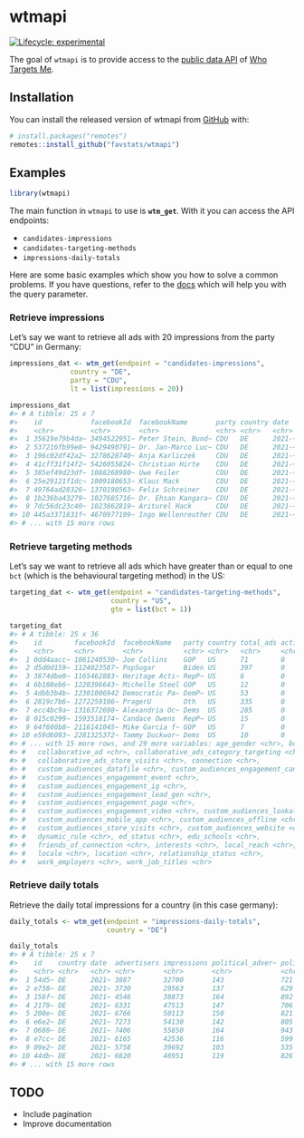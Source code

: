 
<!-- README.md is generated from README.Rmd. Please edit that file -->

# wtmapi

<!-- badges: start -->

[![Lifecycle:
experimental](https://img.shields.io/badge/lifecycle-experimental-orange.svg)](https://lifecycle.r-lib.org/articles/stages.html#experimental)
<!-- badges: end -->

The goal of `wtmapi` is to provide access to the [public data
API](https://data-api.whotargets.me/docs/) of [Who Targets
Me](https://whotargets.me/en/).

## Installation

You can install the released version of wtmapi from
[GitHub](https://github.com/favstats/wtmapi) with:

``` r
# install.packages("remotes")
remotes::install_github("favstats/wtmapi")
```

## Examples

``` r
library(wtmapi)
```

The main function in `wtmapi` to use is **`wtm_get`**. With it you can
access the API endpoints:

-   `candidates-impressions`
-   `candidates-targeting-methods`
-   `impressions-daily-totals`

Here are some basic examples which show you how to solve a common
problems. If you have questions, refer to the
[docs](https://data-api.whotargets.me/docs/) which will help you with
the query parameter.

### Retrieve impressions

Let’s say we want to retrieve all ads with 20 impressions from the party
“CDU” in Germany:

``` r
impressions_dat <- wtm_get(endpoint = "candidates-impressions", 
               country = "DE", 
               party = "CDU",
               lt = list(impressions = 20))

impressions_dat
#> # A tibble: 25 x 7
#>    id            facebookId  facebookName       party country date   impressions
#>    <chr>         <chr>       <chr>              <chr> <chr>   <chr>  <chr>      
#>  1 35619e79b4da~ 3494522951~ Peter Stein, Bund~ CDU   DE      2021-~ 1          
#>  2 537216fb99e8~ 9429490791~ Dr. Jan-Marco Luc~ CDU   DE      2021-~ 2          
#>  3 196c02df42a2~ 3278628740~ Anja Karliczek     CDU   DE      2021-~ 1          
#>  4 41cff31f14f2~ 5426055824~ Christian Hirte    CDU   DE      2021-~ 1          
#>  5 385ef49d23df~ 1088268980~ Uwe Feiler         CDU   DE      2021-~ 1          
#>  6 25e29121f1dc~ 1009180653~ Klaus Mack         CDU   DE      2021-~ 1          
#>  7 49764ad28326~ 1370190563~ Felix Schreiner    CDU   DE      2021-~ 4          
#>  8 1b236ba43279~ 1027685716~ Dr. Ehsan Kangara~ CDU   DE      2021-~ 1          
#>  9 7dc56dc23c40~ 1023862819~ Ariturel Hack      CDU   DE      2021-~ 1          
#> 10 445a3371831f~ 4670977199~ Ingo Wellenreuther CDU   DE      2021-~ 3          
#> # ... with 15 more rows
```

### Retrieve targeting methods

Let’s say we want to retrieve all ads which have greater than or equal
to one `bct` (which is the behavioural targeting method) in the US:

``` r
targeting_dat <- wtm_get(endpoint = "candidates-targeting-methods", 
                         country = "US",
                         gte = list(bct = 1))

targeting_dat
#> # A tibble: 25 x 36
#>    id        facebookId  facebookName   party country total_ads actionable_insi~
#>    <chr>     <chr>       <chr>          <chr> <chr>   <chr>     <chr>           
#>  1 0dd4aacc~ 1061240530~ Joe Collins    GOP   US      71        0               
#>  2 d5d0d159~ 1124023587~ PopSugar       Biden US      397       0               
#>  3 3874dbe0~ 1165462883~ Heritage Acti~ RepP~ US      6         0               
#>  4 6b108eb6~ 1228396643~ Michelle Steel GOP   US      12        0               
#>  5 4dbb3b4b~ 12301006942 Democratic Pa~ DemP~ US      53        0               
#>  6 2819c7b6~ 1272259106~ PragerU        Oth   US      335       0               
#>  7 ecc4bc9a~ 1316372698~ Alexandria Oc~ Dems  US      285       0               
#>  8 015c0299~ 1593518174~ Candace Owens  RepP~ US      15        0               
#>  9 64f600b8~ 2116141045~ Mike Garcia f~ GOP   US      7         0               
#> 10 e59d6093~ 2281325372~ Tammy Duckwor~ Dems  US      10        0               
#> # ... with 15 more rows, and 29 more variables: age_gender <chr>, bct <chr>,
#> #   collaborative_ad <chr>, collaborative_ads_category_targeting <chr>,
#> #   collaborative_ads_store_visits <chr>, connection <chr>,
#> #   custom_audiences_datafile <chr>, custom_audiences_engagement_canvas <chr>,
#> #   custom_audiences_engagement_event <chr>,
#> #   custom_audiences_engagement_ig <chr>,
#> #   custom_audiences_engagement_lead_gen <chr>,
#> #   custom_audiences_engagement_page <chr>,
#> #   custom_audiences_engagement_video <chr>, custom_audiences_lookalike <chr>,
#> #   custom_audiences_mobile_app <chr>, custom_audiences_offline <chr>,
#> #   custom_audiences_store_visits <chr>, custom_audiences_website <chr>,
#> #   dynamic_rule <chr>, ed_status <chr>, edu_schools <chr>,
#> #   friends_of_connection <chr>, interests <chr>, local_reach <chr>,
#> #   locale <chr>, location <chr>, relationship_status <chr>,
#> #   work_employers <chr>, work_job_titles <chr>
```

### Retrieve daily totals

Retrieve the daily total impressions for a country (in this case
germany):

``` r
daily_totals <- wtm_get(endpoint = "impressions-daily-totals", 
                        country = "DE")

daily_totals
#> # A tibble: 25 x 7
#>    id    country date  advertisers impressions political_adver~ political_impre~
#>    <chr> <chr>   <chr> <chr>       <chr>       <chr>            <chr>           
#>  1 54d5~ DE      2021~ 3887        32700       143              721             
#>  2 e738~ DE      2021~ 3730        29563       137              629             
#>  3 156f~ DE      2021~ 4546        38873       164              892             
#>  4 2179~ DE      2021~ 6331        47513       147              706             
#>  5 200e~ DE      2021~ 6766        50113       150              821             
#>  6 e6e2~ DE      2021~ 7273        54130       142              805             
#>  7 0680~ DE      2021~ 7406        55850       164              943             
#>  8 e7cc~ DE      2021~ 6165        42536       116              599             
#>  9 09e2~ DE      2021~ 5758        39692       103              535             
#> 10 44db~ DE      2021~ 6820        46951       119              826             
#> # ... with 15 more rows
```

## TODO

-   Include pagination
-   Improve documentation
